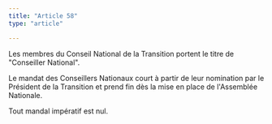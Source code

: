 ```yaml
---
title: "Article 58"
type: "article"

---
```




Les membres du Conseil National de la Transition portent le titre de "Conseiller National".

Le mandat des Conseillers Nationaux court à partir de leur nomination par le Président de la Transition et prend fin dès la mise en place de l'Assemblée Nationale.

Tout mandal impératif est nul.
